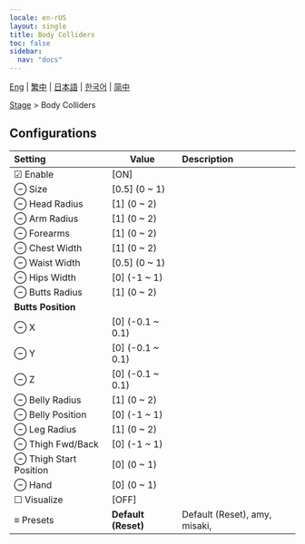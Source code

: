 ```yaml
---
locale: en-rUS
layout: single
title: Body Colliders
toc: false
sidebar:
  nav: "docs"
---
```

[Eng](/dancexr/menu/2025.5/stage/body_colliders) | [繁中](/tw/dancexr/menu/2025.5/stage/body_colliders) | [日本語](/jp/dancexr/menu/2025.5/stage/body_colliders) | [한국어](/kr/dancexr/menu/2025.5/stage/body_colliders) | [简中](/zh/dancexr/menu/2025.5/stage/body_colliders)

[Stage](../menu#Stage) > Body Colliders

## Configurations

| Setting | Value | Description |
| :--- | --- | :--- |
| ☑ Enable | [ON] | 
| ⊖ Size | [0.5] (0 ~ 1) | 
| ⊖ Head Radius | [1] (0 ~ 2) | 
| ⊖ Arm Radius | [1] (0 ~ 2) | 
| ⊖ Forearms | [1] (0 ~ 2) | 
| ⊖ Chest Width | [1] (0 ~ 2) | 
| ⊖ Waist Width | [0.5] (0 ~ 1) | 
| ⊖ Hips Width | [0] (-1 ~ 1) | 
| ⊖ Butts Radius | [1] (0 ~ 2) | 
|  **Butts Position** || 
| ⊖ X | [0] (-0.1 ~ 0.1) | 
| ⊖ Y | [0] (-0.1 ~ 0.1) | 
| ⊖ Z | [0] (-0.1 ~ 0.1) | 
| ⊖ Belly Radius | [1] (0 ~ 2) | 
| ⊖ Belly Position | [0] (-1 ~ 1) | 
| ⊖ Leg Radius | [1] (0 ~ 2) | 
| ⊖ Thigh Fwd/Back | [0] (-1 ~ 1) | 
| ⊖ Thigh Start Position | [0] (0 ~ 1) | 
| ⊖ Hand | [0] (0 ~ 1) | 
| ☐ Visualize | [OFF] | 
| ≡ Presets | **Default (Reset)** | Default (Reset), amy, misaki,  |

